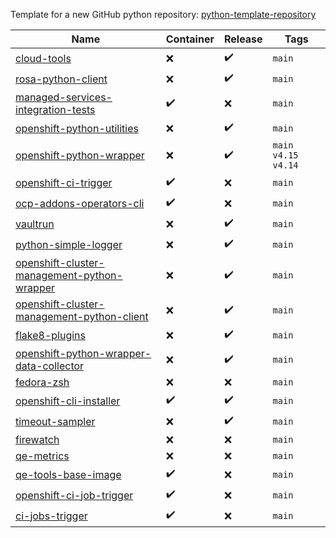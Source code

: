 Template for a new GitHub python repository: [python-template-repository](https://github.com/RedHatQE/python-template-repository)

| Name  | Container | Release | Tags |
|---|---|---|---|
| [cloud-tools](https://github.com/RedHatQE/cloud-tools) | :x: | :heavy_check_mark: | `main`  |
| [rosa-python-client](https://github.com/RedHatQE/rosa-python-client) | :x: | :heavy_check_mark: | `main`  |  
| [managed-services-integration-tests](https://github.com/RedHatQE/managed-services-integration-tests) | :heavy_check_mark: | :x: | `main`  |
| [openshift-python-utilities](https://github.com/RedHatQE/openshift-python-utilities) | :x: | :heavy_check_mark: | `main` |
| [openshift-python-wrapper](https://github.com/RedHatQE/openshift-python-wrapper) | :x: | :heavy_check_mark: | `main` `v4.15` `v4.14` |
| [openshift-ci-trigger](https://github.com/RedHatQE/openshift-ci-trigger) | :heavy_check_mark: | :x: | `main`  |
| [ocp-addons-operators-cli](https://github.com/RedHatQE/ocp-addons-operators-cli) | :heavy_check_mark: | :x: | `main`  |
| [vaultrun](https://github.com/RedHatQE/vaultrun) | :x: | :heavy_check_mark: | `main`  |
| [python-simple-logger](https://github.com/RedHatQE/python-simple-logger) | :x: | :heavy_check_mark: | `main`  |  
| [openshift-cluster-management-python-wrapper](https://github.com/RedHatQE/openshift-cluster-management-python-wrapper) | :x: | :heavy_check_mark: | `main`  |
| [openshift-cluster-management-python-client](https://github.com/RedHatQE/openshift-cluster-management-python-client) | :x: | :heavy_check_mark: | `main`  |
| [flake8-plugins](https://github.com/RedHatQE/flake8-plugins) | :x: | :heavy_check_mark: | `main`  |
| [openshift-python-wrapper-data-collector](https://github.com/RedHatQE/openshift-python-wrapper-data-collector) | :x: | :heavy_check_mark: | `main`  |
| [fedora-zsh](https://github.com/RedHatQE/fedora-zsh) | :x: | :x: | `main`  |
| [openshift-cli-installer](https://github.com/RedHatQE/openshift-cli-installer) | :heavy_check_mark: | :heavy_check_mark: | `main`  |
| [timeout-sampler](https://github.com/RedHatQE/timeout-sampler) | :x: | :heavy_check_mark: | `main`  |
| [firewatch](https://github.com/RedHatQE/firewatch) | :x: | :x: | `main`  |
| [qe-metrics](https://github.com/RedHatQE/qe-metrics) | :x: | :x: | `main`  |
| [qe-tools-base-image](https://github.com/RedHatQE/qe-tools-base-image) | :heavy_check_mark: | :x: | `main`  |
| [openshift-ci-job-trigger](https://github.com/RedHatQE/openshift-ci-job-trigger) | :heavy_check_mark: | :x: | `main`  |
| [ci-jobs-trigger](https://github.com/RedHatQE/ci-jobs-trigger) | :heavy_check_mark: | :x: | `main`  |
